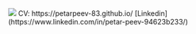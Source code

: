 <img src="https://github-readme-stats.vercel.app/api?username=PetarPeev83&&show_icons=true&title_color=ffffff&icon_color=bb2acf&text_color=daf7dc&bg_color=151515" />
CV: https://petarpeev-83.github.io/
[Linkedin](https://www.linkedin.com/in/petar-peev-94623b233/)
